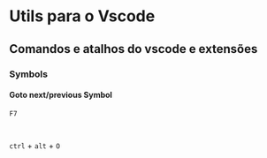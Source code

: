 # Utils para o Vscode

## Comandos e atalhos do vscode e extensões

### Symbols

#### Goto next/previous Symbol

`F7`
```


```
`ctrl` + `alt` + `O`
```